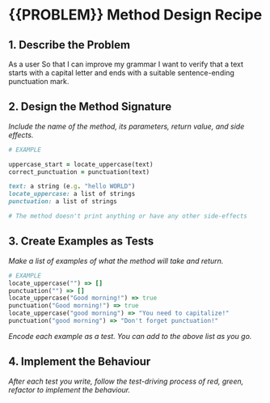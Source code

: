 # {{PROBLEM}} Method Design Recipe

## 1. Describe the Problem

As a user
So that I can improve my grammar
I want to verify that a text starts with a capital letter and ends with a suitable sentence-ending punctuation mark.

## 2. Design the Method Signature

_Include the name of the method, its parameters, return value, and side effects._

```ruby
# EXAMPLE

uppercase_start = locate_uppercase(text)
correct_punctuation = punctuation(text)

text: a string (e.g. "hello WORLD")
locate_uppercase: a list of strings
punctuation: a list of strings

# The method doesn't print anything or have any other side-effects
```

## 3. Create Examples as Tests

_Make a list of examples of what the method will take and return._

```ruby
# EXAMPLE
locate_uppercase("") => []
punctuation("") => []
locate_uppercase("Good morning!") => true
punctuation("Good morning!") => true
locate_uppercase("good morning") => "You need to capitalize!"
punctuation("good morning") => "Don't forget punctuation!"

```

_Encode each example as a test. You can add to the above list as you go._

## 4. Implement the Behaviour

_After each test you write, follow the test-driving process of red, green, refactor to implement the behaviour._

